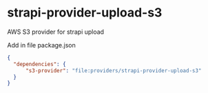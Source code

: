 # strapi-provider-upload-s3
AWS S3 provider for strapi upload

Add in file package.json
```json
{
  "dependencies": {
      "s3-provider": "file:providers/strapi-provider-upload-s3"
  }
}
```
